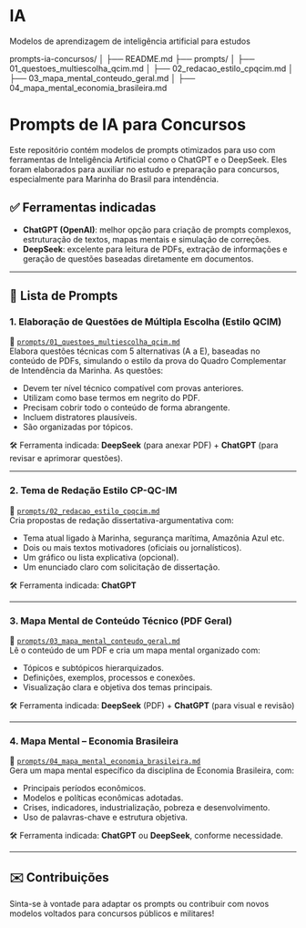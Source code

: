 # IA
Modelos de aprendizagem de inteligência artificial para estudos

prompts-ia-concursos/
│
├── README.md
├── prompts/
│   ├── 01_questoes_multiescolha_qcim.md
│   ├── 02_redacao_estilo_cpqcim.md
│   ├── 03_mapa_mental_conteudo_geral.md
│   ├── 04_mapa_mental_economia_brasileira.md

# Prompts de IA para Concursos 

Este repositório contém modelos de prompts otimizados para uso com ferramentas de Inteligência Artificial como o ChatGPT e o DeepSeek. Eles foram elaborados para auxiliar no estudo e preparação para concursos, especialmente para Marinha do Brasil para intendência.

## ✅ Ferramentas indicadas

- **ChatGPT (OpenAI)**: melhor opção para criação de prompts complexos, estruturação de textos, mapas mentais e simulação de correções.
- **DeepSeek**: excelente para leitura de PDFs, extração de informações e geração de questões baseadas diretamente em documentos.

---

## 📌 Lista de Prompts

### 1. Elaboração de Questões de Múltipla Escolha (Estilo QCIM)

📄 [`prompts/01_questoes_multiescolha_qcim.md`](prompts/01_questoes_multiescolha_qcim.md)  
Elabora questões técnicas com 5 alternativas (A a E), baseadas no conteúdo de PDFs, simulando o estilo da prova do Quadro Complementar de Intendência da Marinha. As questões:

- Devem ter nível técnico compatível com provas anteriores.
- Utilizam como base termos em negrito do PDF.
- Precisam cobrir todo o conteúdo de forma abrangente.
- Incluem distratores plausíveis.
- São organizadas por tópicos.

🛠️ Ferramenta indicada: **DeepSeek** (para anexar PDF) + **ChatGPT** (para revisar e aprimorar questões).

---

### 2. Tema de Redação Estilo CP-QC-IM

📄 [`prompts/02_redacao_estilo_cpqcim.md`](prompts/02_redacao_estilo_cpqcim.md)  
Cria propostas de redação dissertativa-argumentativa com:

- Tema atual ligado à Marinha, segurança marítima, Amazônia Azul etc.
- Dois ou mais textos motivadores (oficiais ou jornalísticos).
- Um gráfico ou lista explicativa (opcional).
- Um enunciado claro com solicitação de dissertação.

🛠️ Ferramenta indicada: **ChatGPT**

---

### 3. Mapa Mental de Conteúdo Técnico (PDF Geral)

📄 [`prompts/03_mapa_mental_conteudo_geral.md`](prompts/03_mapa_mental_conteudo_geral.md)  
Lê o conteúdo de um PDF e cria um mapa mental organizado com:

- Tópicos e subtópicos hierarquizados.
- Definições, exemplos, processos e conexões.
- Visualização clara e objetiva dos temas principais.

🛠️ Ferramenta indicada: **DeepSeek** (PDF) + **ChatGPT** (para visual e revisão)

---

### 4. Mapa Mental – Economia Brasileira

📄 [`prompts/04_mapa_mental_economia_brasileira.md`](prompts/04_mapa_mental_economia_brasileira.md)  
Gera um mapa mental específico da disciplina de Economia Brasileira, com:

- Principais períodos econômicos.
- Modelos e políticas econômicas adotadas.
- Crises, indicadores, industrialização, pobreza e desenvolvimento.
- Uso de palavras-chave e estrutura objetiva.

🛠️ Ferramenta indicada: **ChatGPT** ou **DeepSeek**, conforme necessidade.

---

## ✉️ Contribuições

Sinta-se à vontade para adaptar os prompts ou contribuir com novos modelos voltados para concursos públicos e militares!

